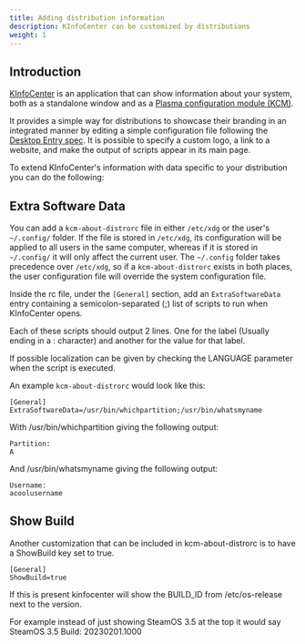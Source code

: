 ```yaml
---
title: Adding distribution information
description: KInfoCenter can be customized by distributions
weight: 1
---
```


## Introduction

[KInfoCenter](https://invent.kde.org/plasma/kinfocenter) is an application that can show information about your system, both as a standalone window and as a [Plasma configuration module (KCM)](../../kcm/).

It provides a simple way for distributions to showcase their branding in an integrated manner by editing a simple configuration file following the [Desktop Entry spec](https://specifications.freedesktop.org/desktop-entry-spec/latest/). It is possible to specify a custom logo, a link to a website, and make the output of scripts appear in its main page.

To extend KInfoCenter's information with data specific to your distribution you can
do the following:

## Extra Software Data

You can add a `kcm-about-distrorc` file in either `/etc/xdg` or the user's `~/.config/` folder. If the file is stored in `/etc/xdg`, its configuration will be applied to all users in the same computer, whereas if it is stored in `~/.config/` it will only affect the current user. The `~/.config` folder takes precedence over `/etc/xdg`, so if a `kcm-about-distrorc` exists in both places, the user configuration file will override the system configuration file.

Inside the rc file, under the `[General]` section, add an `ExtraSoftwareData` entry containing a semicolon-separated (;) list of scripts to run when KInfoCenter opens.

Each of these scripts should output 2 lines. One for the label (Usually ending in a : character)
and another for the value for that label.

If possible localization can be given by checking the LANGUAGE parameter when the script is executed.

An example `kcm-about-distrorc` would look like this:

```
[General]
ExtraSoftwareData=/usr/bin/whichpartition;/usr/bin/whatsmyname
```

With /usr/bin/whichpartition giving the following output:

```
Partition:
A
```

And /usr/bin/whatsmyname giving the following output:

```
Username:
acoolusername
```

## Show Build

Another customization that can be included in kcm-about-distrorc is to have a ShowBuild key set to true.

```
[General]
ShowBuild=true
```

If this is present kinfocenter will show the BUILD_ID from /etc/os-release next to the version.

For example instead of just showing SteamOS 3.5 at the top it would say SteamOS 3.5 Build: 20230201.1000

